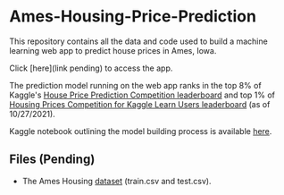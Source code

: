 # Ames-Housing-Price-Prediction

This repository contains all the data and code used to build a machine learning web app to predict house prices in Ames, Iowa. 

Click [here](link pending) to access the app.

The prediction model running on the web app ranks in the top 8% of Kaggle's [House Price Prediction Competition leaderboard](https://www.kaggle.com/c/house-prices-advanced-regression-techniques/overview) and top 1% of [Housing Prices Competition for Kaggle Learn Users leaderboard](https://www.kaggle.com/c/home-data-for-ml-course/overview) (as of 10/27/2021).

Kaggle notebook outlining the model building process is available [here](https://www.kaggle.com/ruthgn/house-prices-top-8-featengineering-xgb-optuna/notebook).

Files (Pending)
-----
* The Ames Housing [dataset](https://www.kaggle.com/c/house-prices-advanced-regression-techniques/data) (train.csv and test.csv).
